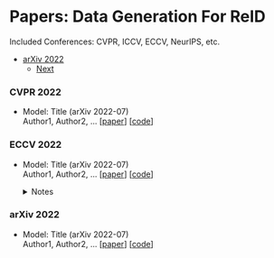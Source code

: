 Papers: Data Generation For ReID
================
Included Conferences: CVPR, ICCV, ECCV, NeurIPS, etc.


-   [arXiv 2022](#arXiv-2022)
    -   [Next](#next)

### CVPR 2022  

+ Model: Title (arXiv 2022-07)  
Author1, Author2, ...
[[paper](https://www.baidu.com/s?wd=link)]  [[code](https://github.com)]


### ECCV 2022  

+ Model: Title (arXiv 2022-07)  
Author1, Author2, ...
[[paper](https://www.baidu.com/s?wd=link)]  [[code](https://github.com)]
  <details>
    <summary>Notes</summary>
     <img src="imgs/note.jpg" width = "267" height = "477" alt="referformer" align=center />  

    - Key points:
         - Important.
         - SOTA.
    </details>


### arXiv 2022 

+ Model: Title (arXiv 2022-07)  
Author1, Author2, ...
[[paper](https://www.baidu.com/s?wd=link)]  [[code](https://github.com)]

